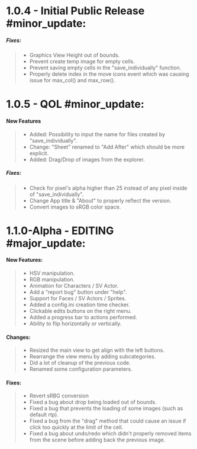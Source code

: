 # 1.0.4 - Initial Public Release #minor_update:
  ##### Fixes:
  > - Graphics View Height out of bounds.
  > - Prevent create temp image for empty cells.
  > - Prevent saving empty cells in the "save_individually" function.
  > - Properly delete index in the move icons event which was causing issue for max_col() and max_row().

# 1.0.5 - QOL #minor_update:
  #### New Features
  > - Added: Possibility to input the name for files created by "save_individually".
  > - Change: "Sheet" renamed to "Add After" which should be more explicit.
  > - Added: Drag/Drop of images from the explorer.
  
  ##### Fixes:
  > - Check for pixel's alpha higher than 25 instead of any pixel inside of "save_individually".
  > - Change App title & "About" to properly reflect the version.
  > - Convert images to sRGB color space.

# 1.1.0-Alpha - EDITING #major_update:
  #### New Features:
  > - HSV manipulation.
  > - RGB manipulation.
  > - Animation for Characters / SV Actor.
  > - Add a "report bug" button under "help".
  > - Support for Faces / SV Actors / Sprites.
  > - Added a config.ini creation time checker.
  > - Clickable edits buttons on the right menu.
  > - Added a progress bar to actions performed.
  > - Ability to flip horizontally or vertically.

  #### Changes:
  > - Resized the main view to get align with the left buttons.
  > - Rearrange the view menu by adding subcategories.
  > - Did a lot of cleanup of the previous code.
  > - Renamed some configuration parameters.

  #### Fixes:
  > - Revert sRBG conversion
  > - Fixed a bug about drop being loaded out of bounds.
  > - Fixed a bug that prevents the loading of some images (such as default rtp).
  > - Fixed a bug from the "drag" method that could cause an issue if click too quickly at the limit of the cell.
  > - Fixed a bug about undo/redo which didn't properly removed items from the scene before adding back the previous image.
